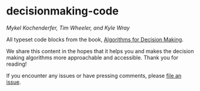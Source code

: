 # decisionmaking-code
*Mykel Kochenderfer, Tim Wheeler, and Kyle Wray*

All typeset code blocks from the book, [Algorithms for Decision Making](https://algorithmsbook.com/).

We share this content in the hopes that it helps you and makes the decision making algorithms
more approachable and accessible. Thank you for reading!

If you encounter any issues or have pressing comments, please [file an issue](https://github.com/algorithmsbooks/decisionmaking/issues/new/choose).
